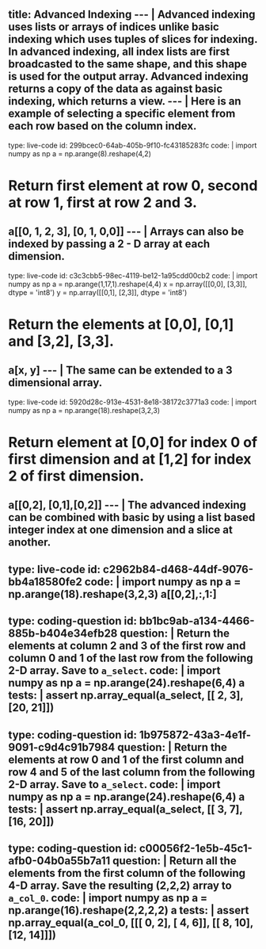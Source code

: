 title: Advanced Indexing
--- |
  Advanced indexing uses lists or arrays of indices unlike basic indexing which uses tuples of slices for indexing. In advanced indexing, all index lists are first broadcasted to the same shape, and this shape is used for the output array.
  Advanced indexing returns a copy of the data as against basic indexing, which returns a view.
--- |
  Here is an example of selecting a specific element from each row based on the column index.
---
type: live-code
id: 299bcec0-64ab-405b-9f10-fc43185283fc
code: |
  import numpy as np
  a = np.arange(8).reshape(4,2)
  # Return first element at row 0, second at row 1, first at row 2 and 3.
  a[[0, 1, 2, 3], [0, 1, 0,0]]
--- |
  Arrays can also be indexed by passing a 2 - D array at each dimension.
---
type: live-code
id: c3c3cbb5-98ec-4119-be12-1a95cdd00cb2
code: |
  import numpy as np
  a = np.arange(1,17,1).reshape(4,4)
  x = np.array([[0,0], [3,3]], dtype = 'int8')
  y = np.array([[0,1], [2,3]], dtype = 'int8')
  # Return the elements at [0,0], [0,1] and [3,2], [3,3].
  a[x, y]
--- |
  The same can be extended to a 3 dimensional array.
---
type: live-code
id: 5920d28c-913e-4531-8e18-38172c3771a3
code: |
  import numpy as np
  a = np.arange(18).reshape(3,2,3)
  # Return element at [0,0] for index 0 of first dimension and at [1,2] for index 2 of first dimension.
  a[[0,2], [0,1],[0,2]]
--- |
  The advanced indexing can be combined with basic by using a list based integer index at one dimension and a slice at another.
---
type: live-code
id: c2962b84-d468-44df-9076-bb4a18580fe2
code: |
  import numpy as np
  a = np.arange(18).reshape(3,2,3)
  a[[0,2],:,1:]
---
type: coding-question
id: bb1bc9ab-a134-4466-885b-b404e34efb28
question: |
  Return the elements at column 2 and 3 of the first row and column 0 and 1 of the last row from the following 2-D array. Save to `a_select`.
code: |
  import numpy as np
  a = np.arange(24).reshape(6,4)
  a
tests: |
  assert np.array_equal(a_select, [[ 2,  3], [20, 21]])
---
type: coding-question
id: 1b975872-43a3-4e1f-9091-c9d4c91b7984
question: |
  Return the elements at row 0 and 1 of the first column and row 4 and 5 of the last column from the following 2-D array. Save to `a_select`.
code: |
  import numpy as np
  a = np.arange(24).reshape(6,4)
  a
tests: |
  assert np.array_equal(a_select, [[ 3,  7], [16, 20]])  
---
type: coding-question
id: c00056f2-1e5b-45c1-afb0-04b0a55b7a11
question: |
  Return all the elements from the first column of the following 4-D array. Save the resulting (2,2,2) array to `a_col_0`.
code: |
  import numpy as np
  a = np.arange(16).reshape(2,2,2,2)
  a
tests: |
  assert np.array_equal(a_col_0, [[[ 0,  2], [ 4,  6]], [[ 8, 10], [12, 14]]])
---
